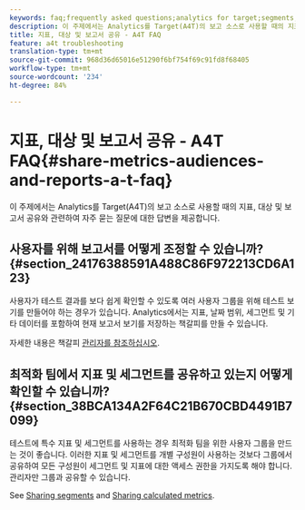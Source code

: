 ```yaml
---
keywords: faq;frequently asked questions;analytics for target;segments;a4T;share reports
description: 이 주제에서는 Analytics를 Target(A4T)의 보고 소스로 사용할 때의 지표, 대상 및 보고서 공유와 관련하여 자주 묻는 질문에 대한 답변을 제공합니다.
title: 지표, 대상 및 보고서 공유 - A4T FAQ
feature: a4t troubleshooting
translation-type: tm+mt
source-git-commit: 968d36d65016e51290f6bf754f69c91fd8f68405
workflow-type: tm+mt
source-wordcount: '234'
ht-degree: 84%

---
```



# 지표, 대상 및 보고서 공유 - A4T FAQ{#share-metrics-audiences-and-reports-a-t-faq}

이 주제에서는 Analytics를 Target(A4T)의 보고 소스로 사용할 때의 지표, 대상 및 보고서 공유와 관련하여 자주 묻는 질문에 대한 답변을 제공합니다.

## 사용자를 위해 보고서를 어떻게 조정할 수 있습니까? {#section_24176388591A488C86F972213CD6A123}

사용자가 테스트 결과를 보다 쉽게 확인할 수 있도록 여러 사용자 그룹을 위해 테스트 보기를 만들어야 하는 경우가 있습니다. Analytics에서는 지표, 날짜 범위, 세그먼트 및 기타 데이터를 포함하여 현재 보고서 보기를 저장하는 책갈피를 만들 수 있습니다.

자세한 내용은 책갈피 [관리자를 참조하십시오](https://experienceleague.adobe.com/docs/analytics/analyze/reports-analytics/bookmarks.html).

## 최적화 팀에서 지표 및 세그먼트를 공유하고 있는지 어떻게 확인할 수 있습니까? {#section_38BCA134A2F64C21B670CBD4491B7099}

테스트에 특수 지표 및 세그먼트를 사용하는 경우 최적화 팀을 위한 사용자 그룹을 만드는 것이 좋습니다. 이러한 지표 및 세그먼트를 개별 구성원이 사용하는 것보다 그룹에서 공유하여 모든 구성원이 세그먼트 및 지표에 대한 액세스 권한을 가지도록 해야 합니다. 관리자만 그룹과 공유할 수 있습니다.

See [Sharing segments](https://experienceleague.adobe.com/docs/analytics/components/segmentation/segmentation-workflow/t-seg-share.html) and [Sharing calculated metrics](https://experienceleague.adobe.com/docs/analytics/components/calculated-metrics/calcmetric-workflow/cm-sharing.html).
